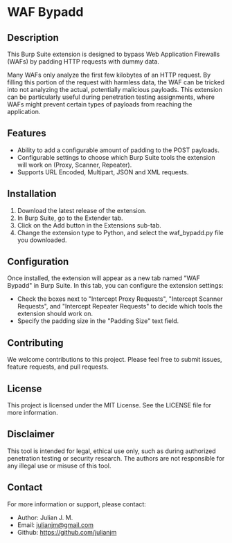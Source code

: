 # WAF Bypadd

## Description

This Burp Suite extension is designed to bypass Web Application Firewalls (WAFs) by padding HTTP requests with dummy data. 

Many WAFs only analyze the first few kilobytes of an HTTP request. By filling this portion of the request with harmless data, the WAF can be tricked into not analyzing the actual, potentially malicious payloads. This extension can be particularly useful during penetration testing assignments, where WAFs might prevent certain types of payloads from reaching the application.

## Features

- Ability to add a configurable amount of padding to the POST payloads.
- Configurable settings to choose which Burp Suite tools the extension will work on (Proxy, Scanner, Repeater).
- Supports URL Encoded, Multipart, JSON and XML requests.

## Installation

1. Download the latest release of the extension.
2. In Burp Suite, go to the Extender tab.
3. Click on the Add button in the Extensions sub-tab.
4. Change the extension type to Python, and select the waf_bypadd.py file you downloaded.

## Configuration

Once installed, the extension will appear as a new tab named "WAF Bypadd" in Burp Suite. In this tab, you can configure the extension settings:

- Check the boxes next to "Intercept Proxy Requests", "Intercept Scanner Requests", and "Intercept Repeater Requests" to decide which tools the extension should work on.
- Specify the padding size in the "Padding Size" text field.

## Contributing

We welcome contributions to this project. Please feel free to submit issues, feature requests, and pull requests.

## License

This project is licensed under the MIT License. See the LICENSE file for more information.

## Disclaimer

This tool is intended for legal, ethical use only, such as during authorized penetration testing or security research. The authors are not responsible for any illegal use or misuse of this tool.

## Contact

For more information or support, please contact:

- Author: Julian J. M.
- Email: julianjm@gmail.com
- Github: https://github.com/julianjm

